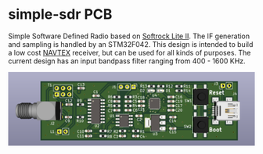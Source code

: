 # simple-sdr PCB
Simple Software Defined Radio based on [Softrock Lite II](http://wb5rvz.org/softrock_lite_ii/index/projectId=8). The IF generation and sampling is handled by an STM32F042. This design is intended to build a low cost [NAVTEX](https://en.wikipedia.org/wiki/NAVTEX) receiver, but can be used for all kinds of purposes. The current design has an input bandpass filter ranging from 400 - 1600 KHz.

![](sdr.png)

